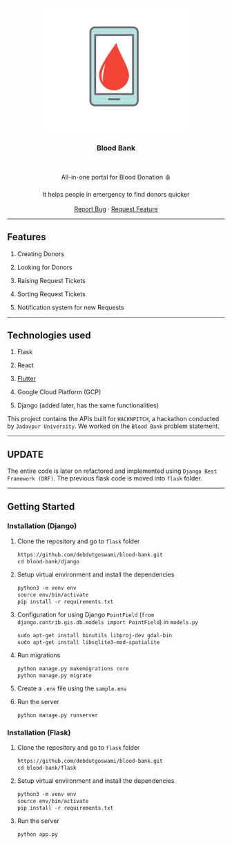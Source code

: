 <br />
<p align="center">
    <img src="assets/favicon.png" width="350px" alt="Logo" >
    <h3 align="center">Blood Bank</h3>
    <br />
    <p align="center">
      All-in-one portal for Blood Donation 🩸
      <br />
      <br />
      It helps people in emergency to find donors quicker
      <br />
      <br />
      <a href="https://github.com/debdutgoswami/blood-bank/issues/new?assignees=&labels=&template=bug_report.md&title=">Report Bug</a>
      ·
      <a href="https://github.com/debdutgoswami/blood-bank/issues/new?assignees=&labels=&template=feature_request.md&title=">Request Feature</a>
    </p>
</p>


---

## Features

1. Creating Donors

2. Looking for Donors

3. Raising Request Tickets

4. Sorting Request Tickets

5. Notification system for new Requests

---

## Technologies used

1. Flask

2. React

3. [Flutter](https://github.com/flametron/Delhihacks-Bloodbankapp) 

4. Google Cloud Platform (GCP)

5. Django (added later, has the same functionalities)


This project contains the APIs built for `HACKNPITCH`, a hackathon conducted by `Jadavpur University`. We worked on the `Blood Bank` problem statement.

---

## UPDATE

The entire code is later on refactored and implemented using `Django Rest Framework (DRF)`.
The previous flask code is moved into `flask` folder.

---

## Getting Started

### Installation (Django)

1. Clone the repository and go to `flask` folder

   ```
   https://github.com/debdutgoswami/blood-bank.git
   cd blood-bank/django
   ```
   
2. Setup virtual environment and install the dependencies

   ```
   python3 -m venv env
   source env/bin/activate
   pip install -r requirements.txt
   ```
   
3. Configuration for using Django `PointField` (`from django.contrib.gis.db.models import PointField`) in `models.py`

   ```
   sudo apt-get install binutils libproj-dev gdal-bin
   sudo apt-get install libsqlite3-mod-spatialite
   ```
  
4. Run migrations

   ```
   python manage.py makemigrations core
   python manage.py migrate
   ```
 
 5. Create a `.env` file using the `sample.env`

6. Run the server

   ```
   python manage.py runserver
   ```

### Installation (Flask)

1. Clone the repository and go to `flask` folder

   ```
   https://github.com/debdutgoswami/blood-bank.git
   cd blood-bank/flask
   ```
   
2. Setup virtual environment and install the dependencies

   ```
   python3 -m venv env
   source env/bin/activate
   pip install -r requirements.txt
   ```

3. Run the server

   ```
   python app.py
   ```